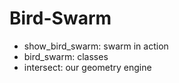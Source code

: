 Bird-Swarm
==========
* show_bird_swarm: swarm in action
* bird_swarm: classes
* intersect: our geometry engine
